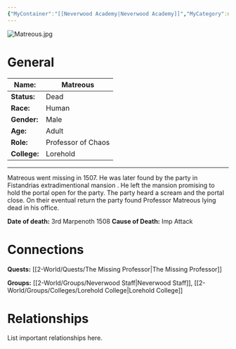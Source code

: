 ```yaml
---
{"MyContainer":"[[Neverwood Academy|Neverwood Academy]]","MyCategory":null,"image":"Matreous.jpg","tags":["Category/People"],"obsidianUIMode":"preview","aliases":null,"NoteStatus":"❓","char_status":"Dead","char_race":"Human","char_gender":"Male","char_role":"Professor of Chaos","char_college":"Lorehold","char_items":null,"char_age":"Adult","parents":null,"children":null,"enemies":null,"allies":null,"siblings":null,"partner":null,"Connected_Quests":["[[2-World/Quests/The Missing Professor.md|The Missing Professor]]"],"Connected_Groups":["[[2-World/Groups/Neverwood Staff.md|Neverwood Staff]]","[[Lorehold College|Lorehold College]]"],"dg-publish":true,"dg-path":"World/People/Staff/Matreous.md","permalink":"/world/people/staff/matreous/","dgPassFrontmatter":true,"updated":"2025-10-03T15:30:08.000+01:00"}
---
```



![Matreous.jpg](/img/user/z_Assets/character_art/NPCs/Staff/Matreous.jpg)
# General


| Name:        | Matreous           |
| ------------ | ------------------ |
| **Status:**  | Dead               |
| **Race:**    | Human              |
| **Gender:**  | Male               |
| **Age:**     | Adult              |
| **Role:**    | Professor of Chaos |
| **College:** | Lorehold           |

---

Matreous went missing in 1507. He was later found by the party in Fistandrias extradimentional mansion . He left the mansion promising to hold the portal open for the party. The party heard a scream and the portal close. On their eventual return the party found Professor Matreous lying dead in his office.

**Date of death:** 3rd Marpenoth 1508
**Cause of Death:** Imp Attack



# Connections


**Quests:** [[2-World/Quests/The Missing Professor\|The Missing Professor]]

**Groups:** [[2-World/Groups/Neverwood Staff\|Neverwood Staff]], [[2-World/Groups/Colleges/Lorehold College\|Lorehold College]]


# Relationships

List important relationships here. 


